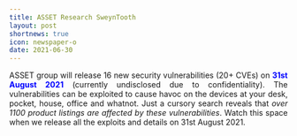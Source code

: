 ```yaml
---
title: ASSET Research SweynTooth
layout: post
shortnews: true
icon: newspaper-o
date: 2021-06-30
---
```

<p style="text-align:justify">
ASSET group will release 16 new security vulnerabilities (20+ CVEs) on 
<font color="blue"><b>31st August 2021</b></font> (currently undisclosed 
due to confidentiality). The vulnerabilities can be exploited to cause 
havoc on the devices at your desk, pocket, house, office and whatnot. 
Just a cursory search reveals that <i>over 1100 product listings are affected 
by these vulnerabilities</i>. Watch this space when we release all the exploits 
and details on 31st August 2021. 
</p>
